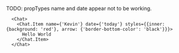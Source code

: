 TODO: propTypes name and date appear not to be working.
```
  <Chat>
    <Chat.Item name={'Kevin'} date={'today'} styles={{inner: {background: 'red'}, arrow: {'border-bottom-color': 'black'}}}>
      Hello World
    </Chat.Item>
  </Chat>
```